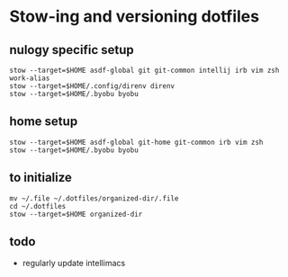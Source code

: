 # Stow-ing and versioning dotfiles

## nulogy specific setup
```shell
stow --target=$HOME asdf-global git git-common intellij irb vim zsh work-alias
stow --target=$HOME/.config/direnv direnv
stow --target=$HOME/.byobu byobu
```

## home setup
```shell
stow --target=$HOME asdf-global git-home git-common irb vim zsh
stow --target=$HOME/.byobu byobu
```

## to initialize
```shell
mv ~/.file ~/.dotfiles/organized-dir/.file
cd ~/.dotfiles
stow --target=$HOME organized-dir
```

## todo
- regularly update intellimacs
